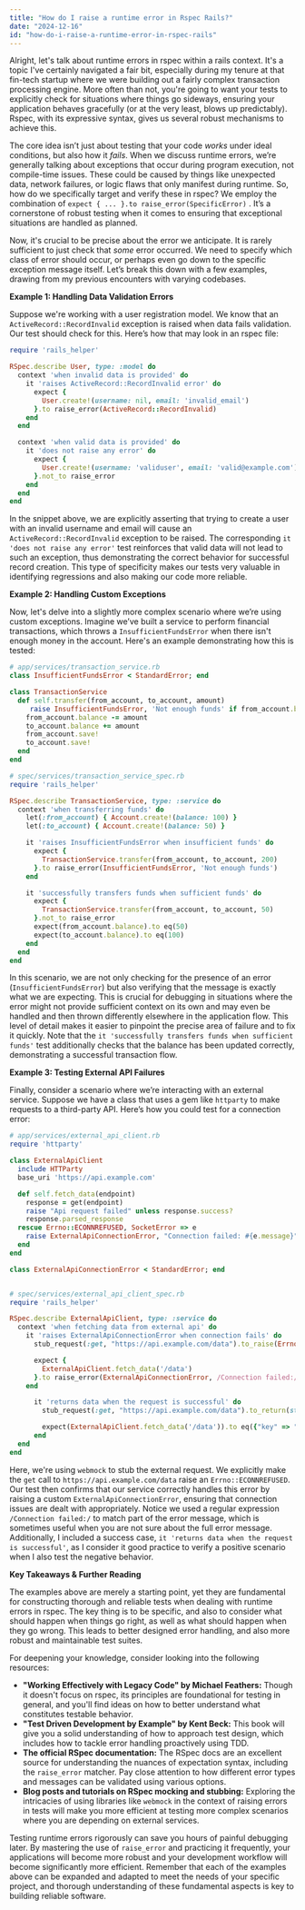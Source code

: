 ```yaml
---
title: "How do I raise a runtime error in Rspec Rails?"
date: "2024-12-16"
id: "how-do-i-raise-a-runtime-error-in-rspec-rails"
---
```


Alright, let's talk about runtime errors in rspec within a rails context. It's a topic I've certainly navigated a fair bit, especially during my tenure at that fin-tech startup where we were building out a fairly complex transaction processing engine. More often than not, you're going to want your tests to explicitly check for situations where things go sideways, ensuring your application behaves gracefully (or at the very least, blows up predictably). Rspec, with its expressive syntax, gives us several robust mechanisms to achieve this.

The core idea isn’t just about testing that your code _works_ under ideal conditions, but also how it _fails_. When we discuss runtime errors, we’re generally talking about exceptions that occur during program execution, not compile-time issues. These could be caused by things like unexpected data, network failures, or logic flaws that only manifest during runtime. So, how do we specifically target and verify these in rspec? We employ the combination of `expect { ... }.to raise_error(SpecificError)` . It’s a cornerstone of robust testing when it comes to ensuring that exceptional situations are handled as planned.

Now, it's crucial to be precise about the error we anticipate. It is rarely sufficient to just check that _some_ error occurred. We need to specify which class of error should occur, or perhaps even go down to the specific exception message itself. Let’s break this down with a few examples, drawing from my previous encounters with varying codebases.

**Example 1: Handling Data Validation Errors**

Suppose we're working with a user registration model. We know that an `ActiveRecord::RecordInvalid` exception is raised when data fails validation. Our test should check for this. Here’s how that may look in an rspec file:

```ruby
require 'rails_helper'

RSpec.describe User, type: :model do
  context 'when invalid data is provided' do
    it 'raises ActiveRecord::RecordInvalid error' do
      expect {
        User.create!(username: nil, email: 'invalid_email')
      }.to raise_error(ActiveRecord::RecordInvalid)
    end
  end

  context 'when valid data is provided' do
    it 'does not raise any error' do
      expect {
        User.create!(username: 'validuser', email: 'valid@example.com')
      }.not_to raise_error
    end
  end
end
```

In the snippet above, we are explicitly asserting that trying to create a user with an invalid username and email will cause an `ActiveRecord::RecordInvalid` exception to be raised. The corresponding `it 'does not raise any error'` test reinforces that valid data will not lead to such an exception, thus demonstrating the correct behavior for successful record creation. This type of specificity makes our tests very valuable in identifying regressions and also making our code more reliable.

**Example 2: Handling Custom Exceptions**

Now, let's delve into a slightly more complex scenario where we’re using custom exceptions. Imagine we’ve built a service to perform financial transactions, which throws a `InsufficientFundsError` when there isn't enough money in the account. Here's an example demonstrating how this is tested:

```ruby
# app/services/transaction_service.rb
class InsufficientFundsError < StandardError; end

class TransactionService
  def self.transfer(from_account, to_account, amount)
     raise InsufficientFundsError, 'Not enough funds' if from_account.balance < amount
    from_account.balance -= amount
    to_account.balance += amount
    from_account.save!
    to_account.save!
  end
end

# spec/services/transaction_service_spec.rb
require 'rails_helper'

RSpec.describe TransactionService, type: :service do
  context 'when transferring funds' do
    let(:from_account) { Account.create!(balance: 100) }
    let(:to_account) { Account.create!(balance: 50) }

    it 'raises InsufficientFundsError when insufficient funds' do
      expect {
        TransactionService.transfer(from_account, to_account, 200)
      }.to raise_error(InsufficientFundsError, 'Not enough funds')
    end

    it 'successfully transfers funds when sufficient funds' do
      expect {
        TransactionService.transfer(from_account, to_account, 50)
      }.not_to raise_error
      expect(from_account.balance).to eq(50)
      expect(to_account.balance).to eq(100)
    end
  end
end
```

In this scenario, we are not only checking for the presence of an error (`InsufficientFundsError`) but also verifying that the message is exactly what we are expecting. This is crucial for debugging in situations where the error might not provide sufficient context on its own and may even be handled and then thrown differently elsewhere in the application flow. This level of detail makes it easier to pinpoint the precise area of failure and to fix it quickly. Note that the `it 'successfully transfers funds when sufficient funds'` test additionally checks that the balance has been updated correctly, demonstrating a successful transaction flow.

**Example 3: Testing External API Failures**

Finally, consider a scenario where we’re interacting with an external service. Suppose we have a class that uses a gem like `httparty` to make requests to a third-party API. Here’s how you could test for a connection error:

```ruby
# app/services/external_api_client.rb
require 'httparty'

class ExternalApiClient
  include HTTParty
  base_uri 'https://api.example.com'

  def self.fetch_data(endpoint)
    response = get(endpoint)
    raise "Api request failed" unless response.success?
    response.parsed_response
  rescue Errno::ECONNREFUSED, SocketError => e
    raise ExternalApiConnectionError, "Connection failed: #{e.message}"
  end
end

class ExternalApiConnectionError < StandardError; end


# spec/services/external_api_client_spec.rb
require 'rails_helper'

RSpec.describe ExternalApiClient, type: :service do
  context 'when fetching data from external api' do
    it 'raises ExternalApiConnectionError when connection fails' do
      stub_request(:get, "https://api.example.com/data").to_raise(Errno::ECONNREFUSED)

      expect {
        ExternalApiClient.fetch_data('/data')
      }.to raise_error(ExternalApiConnectionError, /Connection failed:/)
    end

      it 'returns data when the request is successful' do
        stub_request(:get, "https://api.example.com/data").to_return(status: 200, body: '{ "key": "value" }', headers: {'Content-Type': 'application/json'})

        expect(ExternalApiClient.fetch_data('/data')).to eq({"key" => "value"})
      end
  end
end
```

Here, we're using `webmock` to stub the external request. We explicitly make the `get` call to `https://api.example.com/data` raise an `Errno::ECONNREFUSED`. Our test then confirms that our service correctly handles this error by raising a custom `ExternalApiConnectionError`, ensuring that connection issues are dealt with appropriately. Notice we used a regular expression `/Connection failed:/` to match part of the error message, which is sometimes useful when you are not sure about the full error message. Additionally, I included a success case, `it 'returns data when the request is successful'`, as I consider it good practice to verify a positive scenario when I also test the negative behavior.

**Key Takeaways & Further Reading**

The examples above are merely a starting point, yet they are fundamental for constructing thorough and reliable tests when dealing with runtime errors in rspec. The key thing is to be specific, and also to consider what should happen when things go right, as well as what should happen when they go wrong. This leads to better designed error handling, and also more robust and maintainable test suites.

For deepening your knowledge, consider looking into the following resources:

*   **"Working Effectively with Legacy Code" by Michael Feathers:** Though it doesn't focus on rspec, its principles are foundational for testing in general, and you'll find ideas on how to better understand what constitutes testable behavior.
*   **"Test Driven Development by Example" by Kent Beck:** This book will give you a solid understanding of how to approach test design, which includes how to tackle error handling proactively using TDD.
*   **The official RSpec documentation:** The RSpec docs are an excellent source for understanding the nuances of expectation syntax, including the `raise_error` matcher. Pay close attention to how different error types and messages can be validated using various options.
*   **Blog posts and tutorials on RSpec mocking and stubbing:** Exploring the intricacies of using libraries like `webmock` in the context of raising errors in tests will make you more efficient at testing more complex scenarios where you are depending on external services.

Testing runtime errors rigorously can save you hours of painful debugging later. By mastering the use of `raise_error` and practicing it frequently, your applications will become more robust and your development workflow will become significantly more efficient. Remember that each of the examples above can be expanded and adapted to meet the needs of your specific project, and thorough understanding of these fundamental aspects is key to building reliable software.
